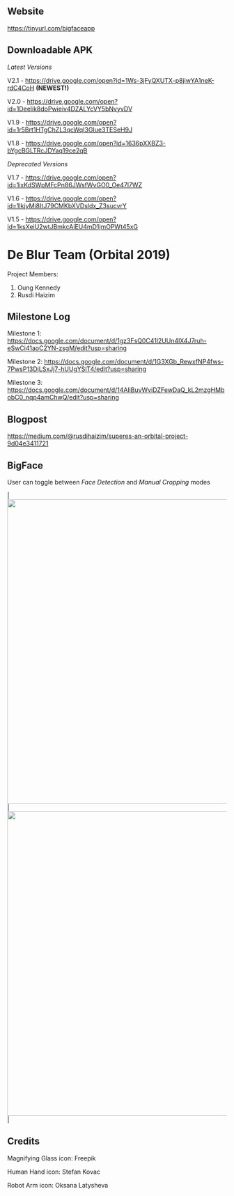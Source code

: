 ## Website
https://tinyurl.com/bigfaceapp

## Downloadable APK
_Latest Versions_

V2.1 - https://drive.google.com/open?id=1Ws-3jFyQXUTX-p8jiwYA1neK-rdC4CoH **(NEWEST!)**

V2.0 - https://drive.google.com/open?id=1Deelik8doPwieiv4DZALYcVY5bNvyvDV

V1.9 - https://drive.google.com/open?id=1r5Brt1HTgChZL3qcWqI3GIue3TESeH9J

V1.8 - https://drive.google.com/open?id=1636pXXBZ3-bYgcBGLTRcJDYaq19ce2qB

_Deprecated Versions_

V1.7 - https://drive.google.com/open?id=1ixKdSWpMFcPn86JWsfWvGO0_Oe47l7WZ

V1.6 - https://drive.google.com/open?id=1IkjyMi8ItJ79CMKbXVDsldx_Z3sucvrY

V1.5 - https://drive.google.com/open?id=1ksXeiU2wtJBmkcAiEU4mD1jmOPWt45xG


# De Blur Team (Orbital 2019)
Project Members:
1) Oung Kennedy
2) Rusdi Haizim

## Milestone Log
Milestone 1: https://docs.google.com/document/d/1gz3FsQ0C41l2UUn4lX4J7ruh-eSwCi41aoC2YN-zsgM/edit?usp=sharing

Milestone 2: https://docs.google.com/document/d/1G3XGb_RewxfNP4fws-7PwsP13DjLSxJj7-hUUgYSlT4/edit?usp=sharing

Milestone 3: https://docs.google.com/document/d/14AliBuvWviDZFewDaQ_kL2mzgHMbobC0_nqp4amChwQ/edit?usp=sharing

## Blogpost
https://medium.com/@rusdihaizim/superes-an-orbital-project-9d04e3411721



## BigFace
User can toggle between _Face Detection_ and _Manual Cropping_ modes

|<img height="700" src="https://i.ibb.co/DG1fG2L/Screenshot-2019-08-14-15-04-19-507-com-ufo-deblur.png" />|<img height="700" src="https://i.ibb.co/qgPKVMm/Screenshot-2019-08-14-15-04-27-419-com-ufo-deblur.png" />|



## Credits
Magnifying Glass icon: Freepik

Human Hand icon: Stefan Kovac

Robot Arm icon: Oksana Latysheva 
